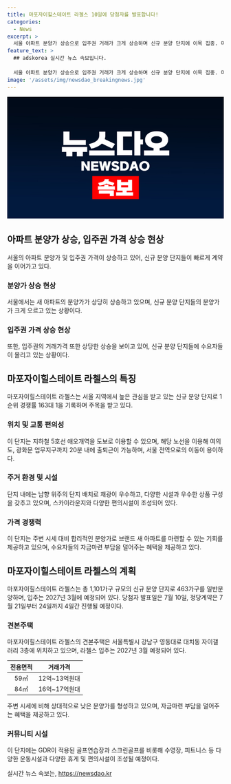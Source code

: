 ```yaml
---
title: 마포자이힐스테이트 라첼스 10일에 당첨자를 발표합니다!
categories:
  - News
excerpt: >
  서울 아파트 분양가 상승으로 입주권 거래가 크게 상승하며 신규 분양 단지에 이목 집중. 마포자이힐스테이트 라첼스의 분양가는 주변 대비 낮아 눈길. 전용면적 114㎡B타입의 경우 10% 계약금 혜택으로 이목. 지하철역 인접과 스카이라운지 등 편의시설이 주목받으며, 청약 경쟁률 163.95대 1로 높은 관심 수준. 요약 대상 독자들의 관심을 끌기 위해 차별화된 상품성과 합리적 가격으로 이목을 끌었으며, 7월 10일 당첨자 발표를 앞둔 마포자이힐스테이트 라첼스는 주목받고 있음.
feature_text: >
  ## adskorea 실시간 뉴스 속보입니다.

  서울 아파트 분양가 상승으로 입주권 거래가 크게 상승하며 신규 분양 단지에 이목 집중. 마포자이힐스테이트 라첼스의 분양가는 주변 대비 낮아 눈길. 전용면적 114㎡B타입의 경우 10% 계약금 혜택으로 이목. 지하철역 인접과 스카이라운지 등 편의시설이 주목받으며, 청약 경쟁률 163.95대 1로 높은 관심 수준. 요약 대상 독자들의 관심을 끌기 위해 차별화된 상품성과 합리적 가격으로 이목을 끌었으며, 7월 10일 당첨자 발표를 앞둔 마포자이힐스테이트 라첼스는 주목받고 있음.
image: '/assets/img/newsdao_breakingnews.jpg'
---
```


<p><img src="/assets/img/newsdao_breakingnews.jpg" alt="adskorea 속보" /></p>

<h2 data-ke-size="size26">아파트 분양가 상승, 입주권 가격 상승 현상</h2>

<p data-ke-size="size16">서울의 아파트 분양가 및 입주권 가격이 상승하고 있어, 신규 분양 단지들이 빠르게 계약을 이어가고 있다.</p>

<h3><b>분양가 상승 현상</b></h3>

<p data-ke-size="size16">서울에서는 새 아파트의 분양가가 상당히 상승하고 있으며, 신규 분양 단지들의 분양가가 크게 오르고 있는 상황이다.</p>

<h3><b>입주권 가격 상승 현상</b></h3>

<p data-ke-size="size16">또한, 입주권의 거래가격 또한 상당한 상승을 보이고 있어, 신규 분양 단지들에 수요자들이 몰리고 있는 상황이다.</p>

<h2 data-ke-size="size26">마포자이힐스테이트 라첼스의 특징</h2>

<p data-ke-size="size16">마포자이힐스테이트 라첼스는 서울 지역에서 높은 관심을 받고 있는 신규 분양 단지로 1순위 경쟁률 163대 1을 기록하며 주목을 받고 있다.</p>

<h3><b>위치 및 교통 편의성</b></h3>

<p data-ke-size="size16">이 단지는 지하철 5호선 애오개역을 도보로 이용할 수 있으며, 해당 노선을 이용해 여의도, 광화문 업무지구까지 20분 내에 출퇴근이 가능하며, 서울 전역으로의 이동이 용이하다.</p>

<h3><b>주거 환경 및 시설</b></h3>

<p data-ke-size="size16">단지 내에는 남향 위주의 단지 배치로 채광이 우수하고, 다양한 시설과 우수한 상품 구성을 갖추고 있으며, 스카이라운지와 다양한 편의시설이 조성되어 있다.</p>

<h3><b>가격 경쟁력</b></h3>

<p data-ke-size="size16">이 단지는 주변 시세 대비 합리적인 분양가로 브랜드 새 아파트를 마련할 수 있는 기회를 제공하고 있으며, 수요자들의 자금마련 부담을 덜어주는 혜택을 제공하고 있다.</p>

<h2 data-ke-size="size26">마포자이힐스테이트 라첼스의 계획</h2>

<p data-ke-size="size16">마포자이힐스테이트 라첼스는 총 1,101가구 규모의 신규 분양 단지로 463가구를 일반분양하며, 입주는 2027년 3월에 예정되어 있다. 당첨자 발표일은 7월 10일, 정당계약은 7월 21일부터 24일까지 4일간 진행될 예정이다.</p>

<h3><b>견본주택</b></h3>

<p data-ke-size="size16">마포자이힐스테이트 라첼스의 견본주택은 서울특별시 강남구 영동대로 대치동 자이갤러리 3층에 위치하고 있으며, 라첼스 입주는 2027년 3월 예정되어 있다.</p>

<table>
<thead>
<tr>
<th style="text-align: center;">전용면적</th>
<th style="text-align: center;">거래가격</th>
</tr>
</thead>
<tbody>
<tr>
<td style="text-align: center;">59㎡</td>
<td style="text-align: center;">12억~13억원대</td>
</tr>
<tr>
<td style="text-align: center;">84㎡</td>
<td style="text-align: center;">16억~17억원대</td>
</tr>
</tbody>
</table>

<p data-ke-size="size16">주변 시세에 비해 상대적으로 낮은 분양가를 형성하고 있으며, 자금마련 부담을 덜어주는 혜택을 제공하고 있다.</p>

<h3><b>커뮤니티 시설</b></h3>

<p data-ke-size="size16">이 단지에는 GDR이 적용된 골프연습장과 스크린골프를 비롯해 수영장, 피트니스 등 다양한 운동시설과 다양한 휴게 및 편의시설이 조성될 예정이다.</p>
실시간 뉴스 속보는, <a href="https://newsdao.kr" rel="dofollow">https://newsdao.kr</a>


